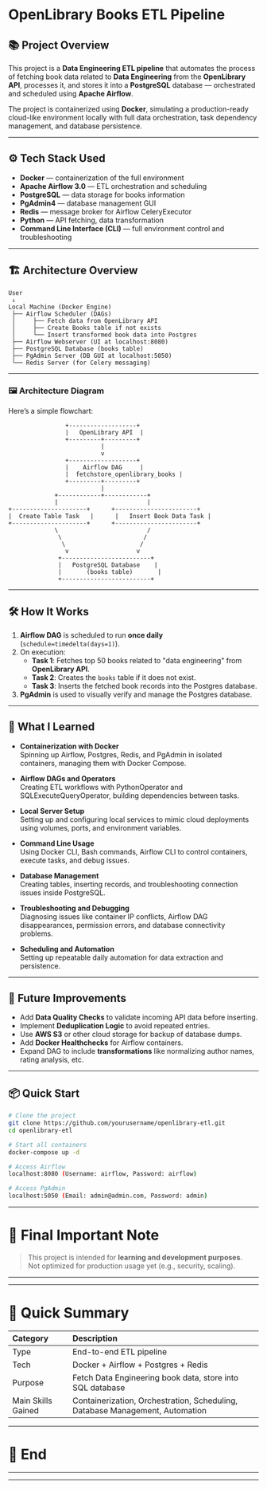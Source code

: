 # OpenLibrary Books ETL Pipeline

## 📚 Project Overview

This project is a **Data Engineering ETL pipeline** that automates the process of fetching book data related to **Data Engineering** from the **OpenLibrary API**, processes it, and stores it into a **PostgreSQL** database — orchestrated and scheduled using **Apache Airflow**.

The project is containerized using **Docker**, simulating a production-ready cloud-like environment locally with full data orchestration, task dependency management, and database persistence.

---

## ⚙️ Tech Stack Used

- **Docker** — containerization of the full environment
- **Apache Airflow 3.0** — ETL orchestration and scheduling
- **PostgreSQL** — data storage for books information
- **PgAdmin4** — database management GUI
- **Redis** — message broker for Airflow CeleryExecutor
- **Python** — API fetching, data transformation
- **Command Line Interface (CLI)** — full environment control and troubleshooting

---

## 🏗️ Architecture Overview

```
User
 ↓
Local Machine (Docker Engine)
 ├── Airflow Scheduler (DAGs)
 │     ├── Fetch data from OpenLibrary API
 │     ├── Create Books table if not exists
 │     └── Insert transformed book data into Postgres
 ├── Airflow Webserver (UI at localhost:8080)
 ├── PostgreSQL Database (books table)
 ├── PgAdmin Server (DB GUI at localhost:5050)
 └── Redis Server (for Celery messaging)
```

---
### 🖼️ Architecture Diagram

Here’s a simple flowchart:

```
                +-------------------+
                |   OpenLibrary API  |
                +---------+---------+
                          |
                          v
                +-------------------+
                |    Airflow DAG     |
                |  fetchstore_openlibrary_books |
                +---------+---------+
                          |
             +------------+------------+
             |                         |
+---------------------+      +-----------------------+
|  Create Table Task   |      |   Insert Book Data Task |
+---------------------+      +-----------------------+
             \                         /
              \                       /
               \                     /
                v                   v
              +-------------------------+
              |   PostgreSQL Database    |
              |       (books table)       |
              +-------------------------+
```

---
## 🛠️ How It Works

1. **Airflow DAG** is scheduled to run **once daily** (`schedule=timedelta(days=1)`).
2. On execution:
   - **Task 1**: Fetches top 50 books related to "data engineering" from **OpenLibrary API**.
   - **Task 2**: Creates the `books` table if it does not exist.
   - **Task 3**: Inserts the fetched book records into the Postgres database.
3. **PgAdmin** is used to visually verify and manage the Postgres database.

---

## 🧠 What I Learned

- **Containerization with Docker**  
  Spinning up Airflow, Postgres, Redis, and PgAdmin in isolated containers, managing them with Docker Compose.

- **Airflow DAGs and Operators**  
  Creating ETL workflows with PythonOperator and SQLExecuteQueryOperator, building dependencies between tasks.

- **Local Server Setup**  
  Setting up and configuring local services to mimic cloud deployments using volumes, ports, and environment variables.

- **Command Line Usage**  
  Using Docker CLI, Bash commands, Airflow CLI to control containers, execute tasks, and debug issues.

- **Database Management**  
  Creating tables, inserting records, and troubleshooting connection issues inside PostgreSQL.

- **Troubleshooting and Debugging**  
  Diagnosing issues like container IP conflicts, Airflow DAG disappearances, permission errors, and database connectivity problems.

- **Scheduling and Automation**  
  Setting up repeatable daily automation for data extraction and persistence.

---

## 🚀 Future Improvements

- Add **Data Quality Checks** to validate incoming API data before inserting.
- Implement **Deduplication Logic** to avoid repeated entries.
- Use **AWS S3** or other cloud storage for backup of database dumps.
- Add **Docker Healthchecks** for Airflow containers.
- Expand DAG to include **transformations** like normalizing author names, rating analysis, etc.

---

## 📦 Quick Start

```bash
# Clone the project
git clone https://github.com/yourusername/openlibrary-etl.git
cd openlibrary-etl

# Start all containers
docker-compose up -d

# Access Airflow
localhost:8080 (Username: airflow, Password: airflow)

# Access PgAdmin
localhost:5050 (Email: admin@admin.com, Password: admin)
```

---

# 📢 Final Important Note

> This project is intended for **learning and development purposes**.  
> Not optimized for production usage yet (e.g., security, scaling).

---

---
# 📌 Quick Summary

| Category | Description |
|:---|:---|
| Type | End-to-end ETL pipeline |
| Tech | Docker + Airflow + Postgres + Redis |
| Purpose | Fetch Data Engineering book data, store into SQL database |
| Main Skills Gained | Containerization, Orchestration, Scheduling, Database Management, Automation |

---

# 🚀 End

---
---

